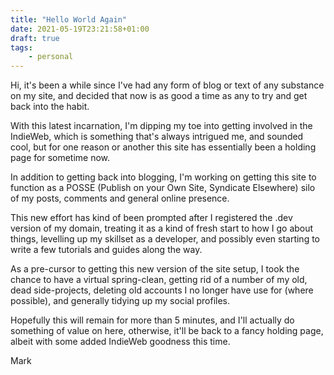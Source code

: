 ```yaml
---
title: "Hello World Again"
date: 2021-05-19T23:21:58+01:00
draft: true
tags: 
    - personal
---
```


Hi, it's been a while since I've had any form of blog or text of any substance on my site, and decided that now is as good a time as any to try and get back into the habit.

With this latest incarnation, I'm dipping my toe into getting involved in the IndieWeb, which is something that's always intrigued me, and sounded cool, but for one reason or another this site has essentially been a holding page for sometime now.

In addition to getting back into blogging, I'm working on getting this site to function as a POSSE (Publish on your Own Site, Syndicate Elsewhere) silo of my posts, comments and general online presence. 

This new effort has kind of been prompted after I registered the .dev version of my domain, treating it as a kind of fresh start to how I go about things, levelling up my skillset as a developer, and possibly even starting to write a few tutorials and guides along the way.

As a pre-cursor to getting this new version of the site setup, I took the chance to have a virtual spring-clean, getting rid of a number of my old, dead side-projects, deleting old accounts I no longer have use for (where possible), and generally tidying up my social profiles.

Hopefully this will remain for more than 5 minutes, and I'll actually do something of value on here, otherwise, it'll be back to a fancy holding page, albeit with some added IndieWeb goodness this time.

Mark
